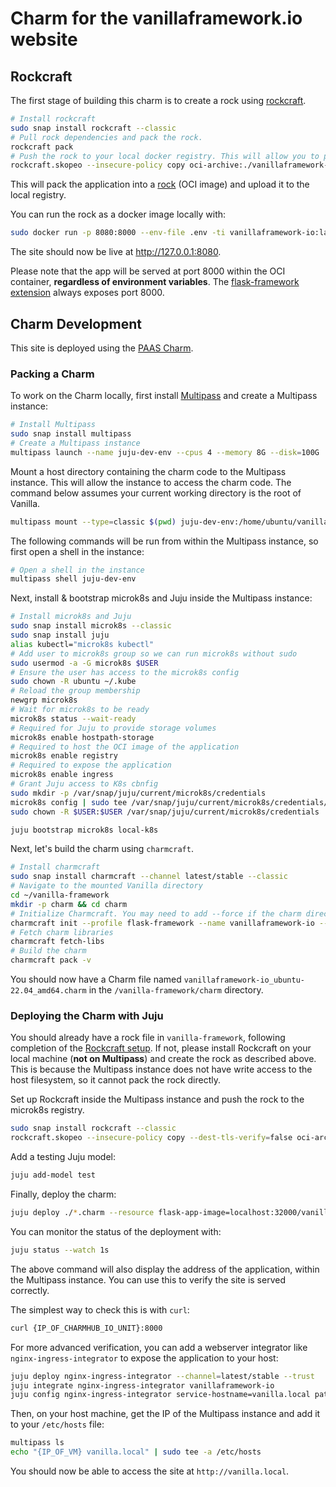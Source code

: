 # Charm for the vanillaframework.io website

## Rockcraft

The first stage of building this charm is to create a rock using [rockcraft](https://documentation.ubuntu.com/rockcraft).

```bash
# Install rockcraft
sudo snap install rockcraft --classic
# Pull rock dependencies and pack the rock.
rockcraft pack
# Push the rock to your local docker registry. This will allow you to pull and run it with `docker run` in later steps.
rockcraft.skopeo --insecure-policy copy oci-archive:./vanillaframework-io_0.1_amd64.rock docker-daemon:vanillaframework-io:latest
```

This will pack the application into a [rock](https://documentation.ubuntu.com/rockcraft/en/latest/explanation/rocks/) (OCI image) and upload it to the local registry.

You can run the rock as a docker image locally with:

```bash
sudo docker run -p 8080:8000 --env-file .env -ti vanillaframework-io:latest
```

The site should now be live at http://127.0.0.1:8080.

Please note that the app will be served at port 8000 within the OCI container, **regardless of environment variables**.
The [flask-framework extension](https://documentation.ubuntu.com/rockcraft/en/latest/reference/extensions/flask-framework/#flask-framework)
always exposes port 8000.

## Charm Development

This site is deployed using the [PAAS Charm](https://github.com/canonical/paas-charm).

### Packing a Charm

To work on the Charm locally, first install [Multipass](https://multipass.run/) and create a Multipass instance:

```bash
# Install Multipass
sudo snap install multipass
# Create a Multipass instance
multipass launch --name juju-dev-env --cpus 4 --memory 8G --disk=100G
```

Mount a host directory containing the charm code to the Multipass instance.
This will allow the instance to access the charm code.
The command below assumes your current working directory is the root of Vanilla.

```bash
multipass mount --type=classic $(pwd) juju-dev-env:/home/ubuntu/vanilla-framework
```

The following commands will be run from within the Multipass instance, so first open a shell in the instance:

```bash
# Open a shell in the instance
multipass shell juju-dev-env
```

Next, install & bootstrap microk8s and Juju inside the Multipass instance:

```bash
# Install microk8s and Juju
sudo snap install microk8s --classic
sudo snap install juju
alias kubectl="microk8s kubectl"
# Add user to microk8s group so we can run microk8s without sudo
sudo usermod -a -G microk8s $USER
# Ensure the user has access to the microk8s config
sudo chown -R ubuntu ~/.kube
# Reload the group membership
newgrp microk8s
# Wait for microk8s to be ready
microk8s status --wait-ready
# Required for Juju to provide storage volumes
microk8s enable hostpath-storage
# Required to host the OCI image of the application
microk8s enable registry
# Required to expose the application
microk8s enable ingress
# Grant Juju access to K8s cbnfig
sudo mkdir -p /var/snap/juju/current/microk8s/credentials
microk8s config | sudo tee /var/snap/juju/current/microk8s/credentials/client.config
sudo chown -R $USER:$USER /var/snap/juju/current/microk8s/credentials

juju bootstrap microk8s local-k8s
```

Next, let's build the charm using `charmcraft`.

```bash
# Install charmcraft
sudo snap install charmcraft --channel latest/stable --classic
# Navigate to the mounted Vanilla directory
cd ~/vanilla-framework
mkdir -p charm && cd charm
# Initialize Charmcraft. You may need to add --force if the charm directory already exists.
charmcraft init --profile flask-framework --name vanillaframework-io --force
# Fetch charm libraries
charmcraft fetch-libs
# Build the charm
charmcraft pack -v
```

You should now have a Charm file named `vanillaframework-io_ubuntu-22.04_amd64.charm` in the `/vanilla-framework/charm` directory.

### Deploying the Charm with Juju

You should already have a rock file in `vanilla-framework`, following completion of the [Rockcraft setup](#rockcraft).
If not, please install Rockcraft on your local machine (**not on Multipass**) and create the rock as described above.
This is because the Multipass instance does not have write access to the host filesystem, so it cannot pack the rock directly.

Set up Rockcraft inside the Multipass instance and push the rock to the microk8s registry.

```bash
sudo snap install rockcraft --classic
rockcraft.skopeo --insecure-policy copy --dest-tls-verify=false oci-archive:../vanillaframework-io_0.1_amd64.rock docker://localhost:32000/vanillaframework-io:latest
```

Add a testing Juju model:

```bash
juju add-model test
```

Finally, deploy the charm:

```bash
juju deploy ./*.charm --resource flask-app-image=localhost:32000/vanillaframework-io:latest
```

You can monitor the status of the deployment with:

```bash
juju status --watch 1s
```

The above command will also display the address of the application, within the Multipass instance.
You can use this to verify the site is served correctly.

The simplest way to check this is with `curl`:

```bash
curl {IP_OF_CHARMHUB_IO_UNIT}:8000
```

For more advanced verification, you can add a webserver integrator like `nginx-ingress-integrator` to expose the application to your host:

```bash
juju deploy nginx-ingress-integrator --channel=latest/stable --trust
juju integrate nginx-ingress-integrator vanillaframework-io
juju config nginx-ingress-integrator service-hostname=vanilla.local path-routes=/
```

Then, on your host machine, get the IP of the Multipass instance and add it to your `/etc/hosts` file:

```bash
multipass ls
echo "{IP_OF_VM} vanilla.local" | sudo tee -a /etc/hosts
```

You should now be able to access the site at `http://vanilla.local`.
